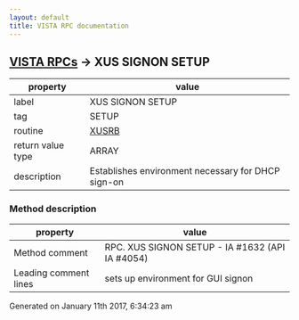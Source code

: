 ```yaml
---
layout: default
title: VISTA RPC documentation
---
```




## [VISTA RPCs](TableOfContent.md) &#8594; XUS SIGNON SETUP 

 property | value 
--- | --- 
 label | XUS SIGNON SETUP
 tag | SETUP
 routine | [XUSRB](http://code.osehra.org/dox/Routine_XUSRB_source.html)
 return value type | ARRAY
 description | Establishes environment necessary for DHCP sign-on


### Method description

 property | value 
--- | --- 
 Method comment | RPC. XUS SIGNON SETUP - IA #1632 (API IA #4054)
 Leading comment lines | sets up environment for GUI signon




Generated on January 11th 2017, 6:34:23 am